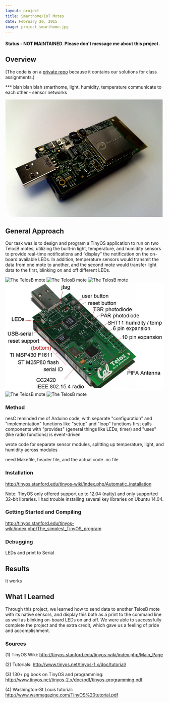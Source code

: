 ```yaml
---
layout: project
title: Smarthome/IoT Motes
date: February 20, 2015
image: project_smarthome.jpg
---
```

#### Status - NOT MAINTAINED. Please don't message me about this project.

## Overview
(The code is on a [private repo](https://github.com/robotjackie/tinyos_smarthome) because it contains our solutions for class assignments.)

*** blah blah blah smarthome, light, humidity, temperature
communicate to each other - sensor networks

![The TelosB mote](https://github.com/robotjackie/portfolio/blob/gh-pages/public/images/tiny_mote.jpg?raw=true)

## General Approach
Our task was is to design and program a TinyOS application to run on two TelosB motes, utilizing the built-in light, temperature, and humidity sensors to provide real-time notifications and “display” the notification on the on-board available LEDs. In addition, temperature sensors would transmit the data from one mote to another, and the second mote would transfer light data to the first, blinking on and off different LEDs.

![The TelosB mote](portfolio/tree/gh-pages/public/images/tiny_mote_description.jpg)
![The TelosB mote](tree/gh-pages/public/images/tiny_mote_description.jpg)
![The TelosB mote](gh-pages/public/images/tiny_mote_description.jpg)
![The TelosB mote](public/images/tiny_mote_description.jpg)
![The TelosB mote](images/tiny_mote_description.jpg)
![The TelosB mote](tiny_mote_description.jpg)

### Method
nesC
reminded me of Arduino code, with separate "configuration" and "implementation" functions
like "setup" and "loop" functions
first calls components with "provides" (general things like LEDs, timer) and "uses" (like radio functions)
is event-driven 

wrote code for separate sensor modules, splitting up temperature, light, and humidity across modules

need Makefile, header file, and the actual code .nc file

### Installation
http://tinyos.stanford.edu/tinyos-wiki/index.php/Automatic_installation

Note: TinyOS only offered support up to 12.04 (natty) and only supported 32-bit libraries. I had trouble installing several key libraries on Ubuntu 14.04.

### Getting Started and Compiling
http://tinyos.stanford.edu/tinyos-wiki/index.php/The_simplest_TinyOS_program

### Debugging
LEDs and print to Serial

## Results
It works

## What I Learned
 Through this project, we learned how to send data to another TelosB mote with its native sensors, and display this both as a print to the command line as well as blinking on-board LEDs on and off. We were able to successfully complete the project and the extra credit, which gave us a feeling of pride and accomplishment.

### Sources
(1) TinyOS Wiki: http://tinyos.stanford.edu/tinyos-wiki/index.php/Main_Page

(2) Tutorials: http://www.tinyos.net/tinyos-1.x/doc/tutorial/

(3) 130+ pg book on TinyOS and programming: http://www.tinyos.net/tinyos-2.x/doc/pdf/tinyos-programming.pdf

(4) Washington-St.Louis tutorial: http://www.wsnmagazine.com/TinyOS%20tutorial.pdf

